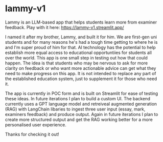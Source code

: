 # lammy-v1

Lammy is an LLM-based app that helps students learn more from examiner feedback. Play with it here: https://lammy-v1.streamlit.app/

I named it after my brother, Lammy, and built it for him. We are first-gen uni students and for many reasons he's had a tough time getting to where he is and I'm super proud of him for that. AI technology has the potential to help establish more equal access to educational opportuntiies for students all over the world. This app is one small step in testing out how that could happen. The idea is that students who may be nervous to ask for more clarity on feedback or who want more actionable advice can get what they need to make progress on this app. It is not intended to replace any part of the established education system, just to supplement it for those who need it. 

The app is currently in POC form and is built on Streamlit for ease of testing these ideas. In future iterations I plan to build a custom UI. The backend currently uses a GPT language model and retreiveal augmented generation (RAG) with LangChain libaries to ingest three user input (essay, mark, examiners feedback) and produce output. Again in future iterations I plan to create more structured output and get the RAG working better for a more personalised user experience. 

Thanks for checking it out! 
